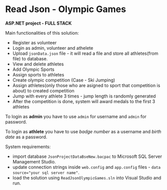 # Read Json - Olympic Games
**ASP.NET project - FULL STACK**

Main functionalities of this solution:
- Register as volunteer
- Login as admin, volunteer and athelete
- Upload `jsonData.json` file - it will read a file and store all athletes(from file) to database.
- View and delete athletes
- Add Olympic Sports
- Assign sports to athletes
- Create olympic competition (Case - Ski Jumping)
- Assign athletes(only those who are asigned to sport that competition is about) to created competition
- Jump with every athlete 3 times - jump length is randomly generated
- After the competition is done, system will award medals to the first 3 athletes

To login as **admin** you have to use `admin` for username and `admin` for password.

To login as **athlete** you have to use *badge number* as a username and *birth date* as a password.

System requirements: 
- import database `JsonProjectDataBseNew.bacpac` to Microsoft SQL Server Management Studio.
- update connection strings inside `web.config` and `app.config` files - `data source="your sql server name"`.
- load the solution using `ReadJsonOlympicGames.sln` into Visual Studio and run.


